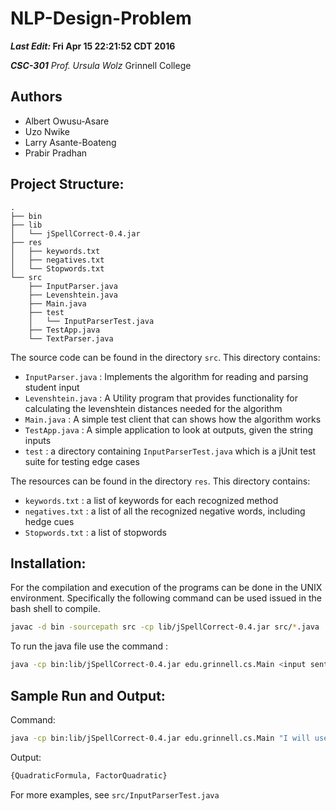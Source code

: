 # NLP-Design-Problem
__*Last Edit:* Fri Apr 15 22:21:52 CDT 2016__

*__CSC-301__ Prof. Ursula Wolz*
Grinnell College

## Authors
- Albert Owusu-Asare
- Uzo Nwike
- Larry Asante-Boateng
- Prabir Pradhan


Project Structure:
------------------
```
.
├── bin
├── lib
│   └── jSpellCorrect-0.4.jar
├── res
│   ├── keywords.txt
│   ├── negatives.txt
│   └── Stopwords.txt
└── src
    ├── InputParser.java
    ├── Levenshtein.java
    ├── Main.java
    ├── test
    │   └── InputParserTest.java
    ├── TestApp.java
    └── TextParser.java

```
The source code can be found in the directory `src`. This directory contains:

- `InputParser.java` : Implements the algorithm for reading and parsing student input
- `Levenshtein.java` : A Utility program that provides functionality for calculating the levenshtein distances needed for the algorithm
- `Main.java` : A simple test client that can shows how the algorithm works
- `TestApp.java` : A simple application to look at outputs, given the string inputs
- `test` : a directory containing `InputParserTest.java` which is a jUnit test suite for testing edge cases

The resources can be found in the directory `res`. This directory contains:

- `keywords.txt` : a list of keywords for each recognized method
- `negatives.txt` : a list of all the recognized negative words, including hedge cues
- `Stopwords.txt` : a list of stopwords

Installation:
----------
For the compilation and execution of the programs can be done in the UNIX environment. Specifically the following command can be used issued in the bash shell to compile.
```bash
javac -d bin -sourcepath src -cp lib/jSpellCorrect-0.4.jar src/*.java
```
To run the java file use the command :
```bash
java -cp bin:lib/jSpellCorrect-0.4.jar edu.grinnell.cs.Main <input sentence>
```

Sample Run and Output:
----------------------
Command:
```bash
java -cp bin:lib/jSpellCorrect-0.4.jar edu.grinnell.cs.Main "I will use quadratic"
```
Output:
```bash
{QuadraticFormula, FactorQuadratic}
```
For more examples, see `src/InputParserTest.java`




